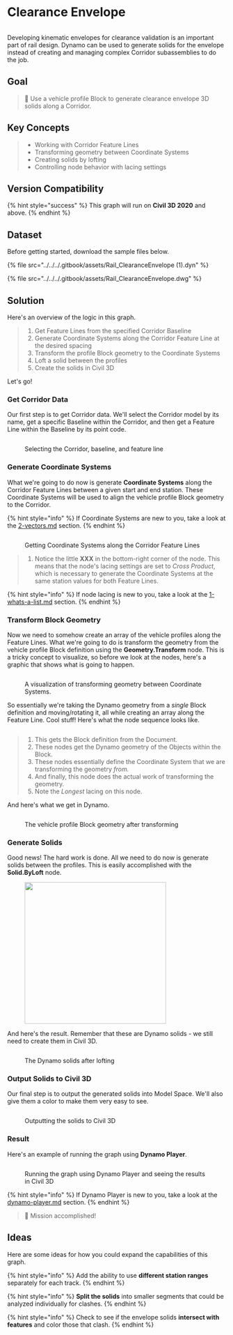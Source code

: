 # Clearance Envelope

<figure><img src="../../../.gitbook/assets/Rail_ClearanceEnvelope_Player.gif" alt=""><figcaption></figcaption></figure>

Developing kinematic envelopes for clearance validation is an important part of rail design. Dynamo can be used to generate solids for the envelope instead of creating and managing complex Corridor subassemblies to do the job.

## Goal

> :dart: Use a vehicle profile Block to generate clearance envelope 3D solids along a Corridor.

## Key Concepts

> * Working with Corridor Feature Lines
> * Transforming geometry between Coordinate Systems
> * Creating solids by lofting
> * Controlling node behavior with lacing settings

## Version Compatibility

{% hint style="success" %}
This graph will run on **Civil 3D 2020** and above.
{% endhint %}

## Dataset

Before getting started, download the sample files below.

{% file src="../../../.gitbook/assets/Rail_ClearanceEnvelope (1).dyn" %}

{% file src="../../../.gitbook/assets/Rail_ClearanceEnvelope.dwg" %}

## Solution

Here's an overview of the logic in this graph.

> 1. Get Feature Lines from the specified Corridor Baseline
> 2. Generate Coordinate Systems along the Corridor Feature Line at the desired spacing
> 3. Transform the profile Block geometry to the Coordinate Systems
> 4. Loft a solid between the profiles
> 5. Create the solids in Civil 3D

Let's go!

### Get Corridor Data

Our first step is to get Corridor data. We'll select the Corridor model by its name, get a specific Baseline within the Corridor, and then get a Feature Line within the Baseline by its point code.

<figure><img src="../../../.gitbook/assets/Rail_ClearanceEnvelope_GetCorridorData.png" alt=""><figcaption><p>Selecting the Corridor, baseline, and feature line</p></figcaption></figure>

### Generate Coordinate Systems

What we're going to do now is generate **Coordinate Systems** along the Corridor Feature Lines between a given start and end station. These Coordinate Systems will be used to align the vehicle profile Block geometry to the Corridor.

{% hint style="info" %}
If Coordinate Systems are new to you, take a look at the [2-vectors.md](../../../5\_essential\_nodes\_and\_concepts/5-2\_geometry-for-computational-design/2-vectors.md "mention") section.
{% endhint %}

<figure><img src="../../../.gitbook/assets/Rail_ClearanceEnvelope_CreateCoordinateSystems.png" alt=""><figcaption><p>Getting Coordinate Systems along the Corridor Feature Lines</p></figcaption></figure>

> 1. Notice the little **XXX** in the bottom-right corner of the node. This means that the node's lacing settings are set to _Cross Product_, which is necessary to generate the Coordinate Systems at the same station values for both Feature Lines.

{% hint style="info" %}
If node lacing is new to you, take a look at the [1-whats-a-list.md](../../../5\_essential\_nodes\_and\_concepts/5-4\_designing-with-lists/1-whats-a-list.md "mention") section.
{% endhint %}

### Transform Block Geometry

Now we need to somehow create an array of the vehicle profiles along the Feature Lines. What we're going to do is transform the geometry from the vehicle profile Block definition using the **Geometry.Transform** node. This is a tricky concept to visualize, so before we look at the nodes, here's a graphic that shows what is going to happen.

<figure><img src="../../../.gitbook/assets/Rail_ClearanceEnvelope_TransformAnimation.gif" alt=""><figcaption><p>A visualization of transforming geometry between Coordinate Systems.</p></figcaption></figure>

So essentially we're taking the Dynamo geometry from a _single_ Block definition and moving/rotating it, all while creating an array along the Feature Line. Cool stuff! Here's what the node sequence looks like.

<figure><img src="../../../.gitbook/assets/Rail_ClearanceEnvelope_Transform.png" alt=""><figcaption></figcaption></figure>

> 1. This gets the Block definition from the Document.
> 2. These nodes get the Dynamo geometry of the Objects within the Block.
> 3. These nodes essentially define the Coordinate System that we are transforming the geometry _from._
> 4. And finally, this node does the actual work of transforming the geometry.
> 5. Note the _Longest_ lacing on this node.

And here's what we get in Dynamo.

<figure><img src="../../../.gitbook/assets/Rail_ClearanceEnvelope_Dynamo_Profiles.png" alt=""><figcaption><p>The vehicle profile Block geometry after transforming</p></figcaption></figure>

### Generate Solids

Good news! The hard work is done. All we need to do now is generate solids between the profiles. This is easily accomplished with the **Solid.ByLoft** node.

<figure><img src="../../../.gitbook/assets/Rail_PlaceTies_SolidByLoft.png" alt="" width="325"><figcaption></figcaption></figure>

And here's the result. Remember that these are Dynamo solids - we still need to create them in Civil 3D.

<figure><img src="../../../.gitbook/assets/Rail_ClearanceEnvelope_Dynamo_Solids.png" alt=""><figcaption><p>The Dynamo solids after lofting</p></figcaption></figure>

### Output Solids to Civil 3D

Our final step is to output the generated solids into Model Space. We'll also give them a color to make them very easy to see.

<figure><img src="../../../.gitbook/assets/Rail_ClearanceEnvelope_SolidsToC3D.png" alt=""><figcaption><p>Outputting the solids to Civil 3D</p></figcaption></figure>

### Result

Here's an example of running the graph using **Dynamo Player**.

<figure><img src="../../../.gitbook/assets/Rail_ClearanceEnvelope_Player.gif" alt=""><figcaption><p>Running the graph using Dynamo Player and seeing the results in Civil 3D</p></figcaption></figure>

{% hint style="info" %}
If Dynamo Player is new to you, take a look at the [dynamo-player.md](../../dynamo-player.md "mention") section.
{% endhint %}

> :tada: Mission accomplished!

## Ideas

Here are some ideas for how you could expand the capabilities of this graph.

{% hint style="info" %}
Add the ability to use **different station ranges** separately for each track.
{% endhint %}

{% hint style="info" %}
**Split the solids** into smaller segments that could be analyzed individually for clashes.
{% endhint %}

{% hint style="info" %}
Check to see if the envelope solids **intersect with features** and color those that clash.
{% endhint %}
